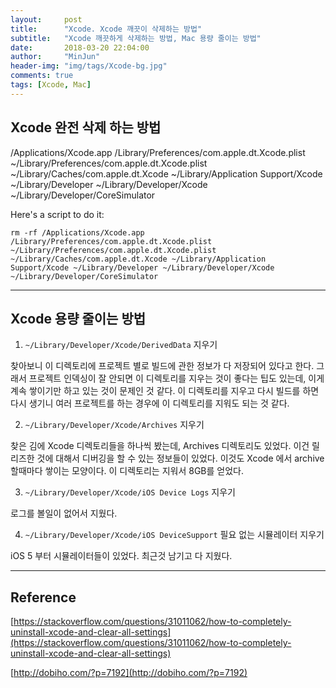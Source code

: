 ```yaml
---
layout:     post
title:      "Xcode. Xcode 깨끗이 삭제하는 방법"
subtitle:   "Xcode 깨끗하게 삭제하는 방법, Mac 용량 줄이는 방법"
date:       2018-03-20 22:04:00
author:     "MinJun"
header-img: "img/tags/Xcode-bg.jpg"
comments: true 
tags: [Xcode, Mac]
---
```


## Xcode 완전 삭제 하는 방법

/Applications/Xcode.app
/Library/Preferences/com.apple.dt.Xcode.plist
~/Library/Preferences/com.apple.dt.Xcode.plist
~/Library/Caches/com.apple.dt.Xcode
~/Library/Application Support/Xcode
~/Library/Developer
~/Library/Developer/Xcode
~/Library/Developer/CoreSimulator

Here's a script to do it:

```
rm -rf /Applications/Xcode.app /Library/Preferences/com.apple.dt.Xcode.plist ~/Library/Preferences/com.apple.dt.Xcode.plist ~/Library/Caches/com.apple.dt.Xcode ~/Library/Application Support/Xcode ~/Library/Developer ~/Library/Developer/Xcode ~/Library/Developer/CoreSimulator
```

---

## Xcode 용량 줄이는 방법 

1. `~/Library/Developer/Xcode/DerivedData` 지우기

찾아보니 이 디렉토리에 프로젝트 별로 빌드에 관한 정보가 다 저장되어 있다고 한다. 그래서 프로젝트 인덱싱이 잘 안되면 이 디렉토리를 지우는 것이 좋다는 팁도 있는데, 이게 계속 쌓이기만 하고 있는 것이 문제인 것 같다. 이 디렉토리를 지우고 다시 빌드를 하면 다시 생기니 여러 프로젝트를 하는 경우에 이 디렉토리를 지워도 되는 것 같다. 

2.  `~/Library/Developer/Xcode/Archives`  지우기

찾은 김에 Xcode 디렉토리들을 하나씩 봤는데, Archives 디렉토리도 있었다.  이건 릴리즈한 것에 대해서 디버깅을 할 수 있는 정보들이 있었다. 이것도 Xcode 에서 archive 할때마다 쌓이는 모양이다. 이 디렉토리는 지워서 8GB를 얻었다.

3. `~/Library/Developer/Xcode/iOS Device Logs` 지우기

로그를 볼일이 없어서 지웠다.

4. `~/Library/Developer/Xcode/iOS DeviceSupport` 필요 없는 시뮬레이터 지우기

iOS 5 부터 시뮬레이터들이 있었다. 최근것 남기고 다 지웠다.

---

## Reference 

[https://stackoverflow.com/questions/31011062/how-to-completely-uninstall-xcode-and-clear-all-settings](https://stackoverflow.com/questions/31011062/how-to-completely-uninstall-xcode-and-clear-all-settings) <br> 

[http://dobiho.com/?p=7192](http://dobiho.com/?p=7192)